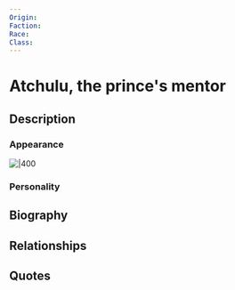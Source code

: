 ```yaml
---
Origin: 
Faction: 
Race: 
Class:
---
```

# Atchulu, the prince's mentor
## Description

### Appearance
![|400](https://lh7-us.googleusercontent.com/-WHEVxX3ArJIZhj-hhU-5MUhCmXh1CLihuIT8EG-rsdVnkyxnO03zQXa1b0AsbMg1beR7XFQhVj_771jabMDT0Hv94GIChTqNA1P4-fPF2_EeLSQGJeCPxul-Si4TNEQ06mq8Bpojev0PhI-CGz8G74)
### Personality
## Biography
## Relationships

## Quotes